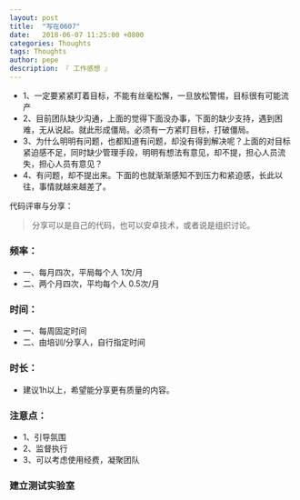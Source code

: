 ```yaml
---
layout: post
title:  "写在0607"
date:   2018-06-07 11:25:00 +0800
categories: Thoughts
tags: Thoughts
author: pepe
description: 『 工作感想 』
---
```


* 1、一定要紧紧盯着目标，不能有丝毫松懈，一旦放松警惕，目标很有可能流产
* 2、目前团队缺少沟通，上面的觉得下面没办事，下面的缺少支持，遇到困难，无从说起。就此形成僵局。必须有一方紧盯目标，打破僵局。
* 3、为什么明明有问题，也都知道有问题，却没有得到解决呢？上面的对目标紧迫感不足，同时缺少管理手段，明明有想法有意见，却不提，担心人员流失，担心人员有意见？
* 4、有问题，却不提出来。下面的也就渐渐感知不到压力和紧迫感，长此以往，事情就越来越差了。

代码评审与分享：

> 分享可以是自己的代码，也可以安卓技术，或者说是组织讨论。

### 频率：
* 一、每月四次，平局每个人 1次/月
* 二、两个月四次，平均每个人 0.5次/月

### 时间：
* 一、每周固定时间
* 二、由培训/分享人，自行指定时间

### 时长：
* 建议1h以上，希望能分享更有质量的内容。

### 注意点：
* 1、引导氛围
* 2、监督执行
* 3、可以考虑使用经费，凝聚团队


### **建立测试实验室**

